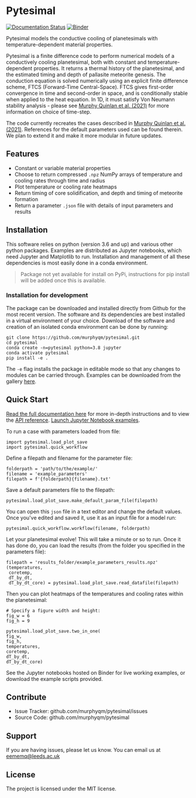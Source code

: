 Pytesimal
========

[![Documentation Status](https://readthedocs.org/projects/pytesimal/badge/?version=latest)](https://pytesimal.readthedocs.io/en/latest/?badge=latest)
[![Binder](https://mybinder.org/badge_logo.svg)](https://mybinder.org/v2/gh/murphyqm/pytesimal/master?filepath=examples)


Pytesimal models the conductive cooling of planetesimals with temperature-dependent material properties.

Pytesimal is a finite difference code to perform numerical models of a conductively cooling planetesimal, both with constant and temperature-dependent properties. It returns a thermal history of the planetesimal, and the estimated timing and depth of pallasite meteorite genesis.
The conduction equation is solved numerically using an explicit finite difference scheme, FTCS (Forward-Time Central-Space). FTCS gives first-order convergence in time and second-order in space, and is conditionally stable when applied to the heat equation.
In 1D, it must satisfy Von Neumann stability analysis - please see [Murphy Quinlan et al. (2021)](https://doi.org/10.1029/2020JE006726) for more information on choice of time-step.

The code currently recreates the cases described in [Murphy Quinlan et al. (2021)](https://doi.org/10.1029/2020JE006726). References for the default parameters used can be found therein. We plan to extend it and make it more modular in future updates.

Features
--------

- Constant or variable material properties
- Choose to return compressed `.npz` NumPy arrays of temperature and cooling rates through time and radius
- Plot temperature or cooling rate heatmaps
- Return timing of core solidification, and depth and timing of meteorite formation
- Return a parameter `.json` file with details of input parameters and results

Installation
------------
This software relies on python (version 3.6 and up) and various other python packages. Examples are distributed as Jupyter notebooks, which need Jupyter and Matplotlib to run. Installation and management of all these dependencies is most easily done in a conda environment. 

> Package not yet available for install on PyPi, instructions for pip
> install will be added once this is available.

### Installation for development

The package can be downloaded and installed directly from Github for the most recent version. The software and its dependencies are best installed in a virtual environment of your choice. Download of the software and creation of an isolated conda environment can be done by running:

    git clone https://github.com/murphyqm/pytesimal.git
    cd pytesimal
    conda create -n=pytesimal python=3.8 jupyter
    conda activate pytesimal
    pip install -e .

The `-e` flag installs the package in editable mode so that any changes
to modules can be carried through. Examples can be downloaded from the gallery [here](https://pytesimal.readthedocs.io/en/latest/examples/index.html).

Quick Start
-----------
[Read the full documentation here](https://pytesimal.readthedocs.io/en/latest/pytesimal.html) for more in-depth instructions and to view the [API reference](https://pytesimal.readthedocs.io/en/latest/apiref.html). [Launch Jupyter Notebook examples](https://mybinder.org/v2/gh/murphyqm/pytesimal/master?filepath=examples).

To run a case with parameters loaded from file:

    import pytesimal.load_plot_save
    import pytesimal.quick_workflow

Define a filepath and filename for the parameter file:

    folderpath = 'path/to/the/example/'
    filename = 'example_parameters'
    filepath = f'{folderpath}{filename}.txt'

Save a default parameters file to the filepath:

    pytesimal.load_plot_save.make_default_param_file(filepath)

You can open this `json` file in a text editor and change the default values. Once you've edited and saved it, use it as an input file for a model run:

    pytesimal.quick_workflow.workflow(filename, folderpath)

Let your planetesimal evolve! This will take a minute or so to run. Once it has done do, you can load the results (from the folder you specified in the parameters file):

    filepath = 'results_folder/example_parameters_results.npz'
    (temperatures,
     coretemp,
     dT_by_dt,
     dT_by_dt_core) = pytesimal.load_plot_save.read_datafile(filepath)

Then you can plot heatmaps of the temperatures and cooling rates within the planetesimal:

    # Specify a figure width and height:
    fig_w = 6
    fig_h = 9
    
    pytesimal.load_plot_save.two_in_one(
    fig_w,
    fig_h,
    temperatures,
    coretemp,
    dT_by_dt,
    dT_by_dt_core)

See the Jupyter notebooks hosted on Binder for live working examples, or download the example scripts provided.

Contribute
----------

- Issue Tracker: github.com/murphyqm/pytesimal/issues
- Source Code: github.com/murphyqm/pytesimal

Support
-------

If you are having issues, please let us know.
You can email us at eememq@leeds.ac.uk

License
-------

The project is licensed under the MIT license.
